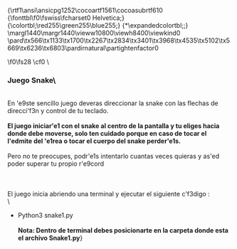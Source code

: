 {\rtf1\ansi\ansicpg1252\cocoartf1561\cocoasubrtf610
{\fonttbl\f0\fswiss\fcharset0 Helvetica;}
{\colortbl;\red255\green255\blue255;}
{\*\expandedcolortbl;;}
\margl1440\margr1440\vieww10800\viewh8400\viewkind0
\pard\tx566\tx1133\tx1700\tx2267\tx2834\tx3401\tx3968\tx4535\tx5102\tx5669\tx6236\tx6803\pardirnatural\partightenfactor0

\f0\fs28 \cf0 \
### Juego Snake\
\
En \'e9ste  sencillo  juego deveras direccionar la snake con las flechas de direcci\'f3n y control de tu teclado. \
\
**El juego iniciar\'e1 con el snake al centro de la pantalla y tu eliges hacia donde debe moverse, solo ten cuidado porque en caso de tocar el l\'edmite del \'e1rea  o tocar el cuerpo del snake perder\'e1s.**\
 \
Pero no te preocupes, podr\'e1s intentarlo cuantas veces quieras y as\'ed poder superar tu propio r\'e9cord\
\
\
\
El juego inicia abriendo una terminal  y ejecutar el siguiente c\'f3digo :\
\
 - 	Python3 snake1.py\
\
**Nota: Dentro de terminal debes posicionarte en la carpeta donde esta el archivo Snake1.py**}